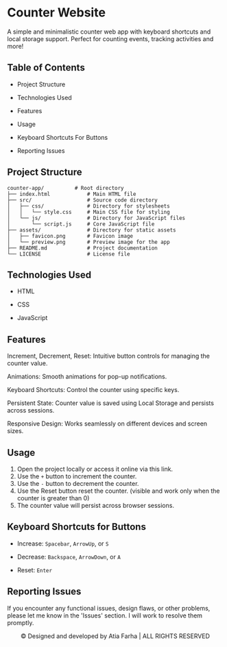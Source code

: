 # Counter Website

A simple and minimalistic counter web app with keyboard shortcuts and local storage support. Perfect for counting events, tracking activities and more! 

## Table of Contents

- Project Structure

- Technologies Used

- Features

- Usage

- Keyboard Shortcuts For Buttons

- Reporting Issues


## Project Structure

```plaintext
counter-app/          # Root directory
├── index.html            # Main HTML file
├── src/                  # Source code directory
│   ├── css/              # Directory for stylesheets
│   │   └── style.css     # Main CSS file for styling
│   └── js/               # Directory for JavaScript files
│       └── script.js     # Core JavaScript file
├── assets/               # Directory for static assets
│   ├── favicon.png       # Favicon image
│   └── preview.png       # Preview image for the app
├── README.md             # Project documentation
└── LICENSE               # License file
```

## Technologies Used

- HTML

- CSS

- JavaScript

## Features

Increment, Decrement, Reset: Intuitive button controls for managing the counter value.

Animations: Smooth animations for pop-up notifications.

Keyboard Shortcuts: Control the counter using specific keys.

Persistent State: Counter value is saved using Local Storage and persists across sessions.

Responsive Design: Works seamlessly on different devices and screen sizes.




## Usage

1. Open the project locally or access it online via this link.
2. Use the `+` button to increment the counter.
3. Use the `-` button to decrement the counter.
4. Use the Reset button reset the counter. (visible and work only when the counter is greater than 0)
5. The counter value will persist across browser sessions.

## Keyboard Shortcuts for Buttons

- Increase: `Spacebar`, `ArrowUp`, or `S`

- Decrease: `Backspace`, `ArrowDown`, or `A`

- Reset: `Enter`

## Reporting Issues

If you encounter any functional issues, design flaws, or other problems, please let me know in the 'Issues' section. I will work to resolve them promptly.

<p align="center">© Designed and developed by Atia Farha | ALL RIGHTS RESERVED</p>